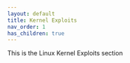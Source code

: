 ```yaml
---
layout: default
title: Kernel Exploits
nav_order: 1
has_children: true
---
```


This is the Linux Kernel Exploits section
